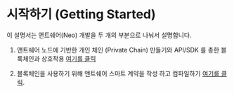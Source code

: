 # 시작하기 (Getting Started)

이 설명서는 앤트쉐어(Neo) 개발을 두 개의 부분으로 나눠서 설명합니다. 

1. 앤트쉐어 노드에 기반한 개인 체인 (Private Chain) 만들기와 API/SDK 를 총한 블록체인과 상호작용
   [여기를 클릭](node/introduction.md)

2. 블록체인을 사용하기 위해 앤트쉐어 스마트 계약을 작성 하고 컴파일하기
   [여기를 클릭](sc/introduction.md).
